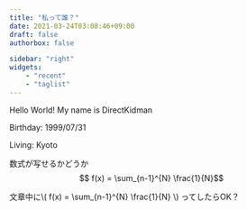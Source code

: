 ```yaml
---
title: "私って誰？"
date: 2021-03-24T03:08:46+09:00
draft: false
authorbox: false

sidebar: "right"
widgets:
    - "recent"
    - "taglist"
---
```


Hello World!
My name is DirectKidman

Birthday: 1999/07/31

Living: Kyoto

数式が写せるかどうか
$$ f(x) = \sum_{n-1}^{N} \frac{1}{N}$$

文章中に\\( f(x) = \sum_{n-1}^{N} \frac{1}{N} \\) ってしたらOK？
